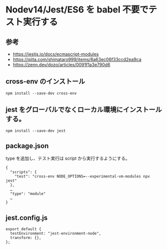 # Nodev14/Jest/ES6 を babel 不要でテスト実行する

## 参考

- https://jestjs.io/docs/ecmascript-modules
- https://qiita.com/shimataro999/items/8a63ec06f33ccd2ea9ca
- https://zenn.dev/dozo/articles/0091f1a3e790d6

## cross-env のインストール

```
npm install --save-dev cross-env
```

## jest をグローバルでなくローカル環境にインストールする。

```
npm install --save-dev jest
```

## package.json

type を追加し、テスト実行は script から実行するようにする。

```
{
  "scripts": {
    "test": "cross-env NODE_OPTIONS=--experimental-vm-modules npx jest"
  },
  …
  "type": "module"
  …
}
```

## jest.config.js

```
export default {
  testEnvironment: "jest-environment-node",
  transform: {},
};
```

##
